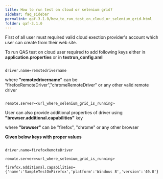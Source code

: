```yaml
---
title: How to run test on cloud or selenium grid?
sidebar: faq_sidebar
permalink: qaf-3.1.0/how_to_run_test_on_cloud_or_selenium_grid.html
folder: qaf-3.1.0
---
```



First of all user must required valid cloud exection provider's account which user can create from their web site.

To run QAS test on cloud user required to add following keys either in  **application.properties** or in **testrun_config.xml**

```properties

driver.name=remotedrivername

```

where **"remotedrivername"** can be "firefoxRemoteDriver","chromeRemoteDriver"  or any other valid remote driver

```properties

remote.server=<url_where_selenium_grid_is_running>

```


User can also provide additional properties of driver using **"browser.additional.capabilities"** key

where **"browser"** can be "firefox", "chrome" or any other browser

**Given below keys with proper values**

```properties

driver.name=firefoxRemoteDriver

remote.server=<url_where_selenium_grid_is_running>

firefox.additional.capabilities={'name':'SampleTestOnFirefox','platform':'Windows 8','version':'40.0'}

```



